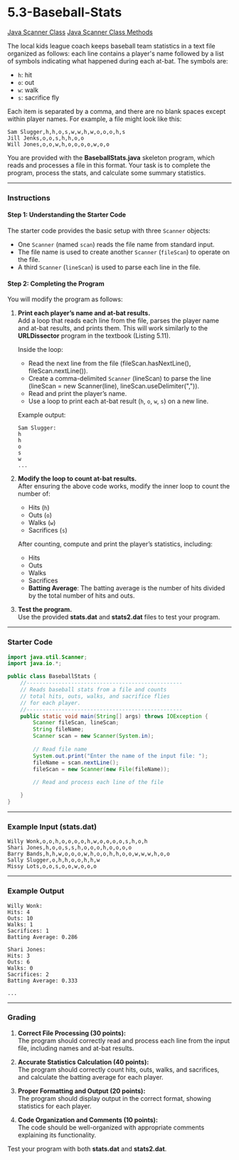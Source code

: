 # 5.3-Baseball-Stats
[Java Scanner Class](https://www.w3schools.com/java/java_user_input.asp)
[Java Scanner Class Methods](https://www.w3schools.com/java/java_ref_scanner.asp)

The local kids league coach keeps baseball team statistics in a text file organized as follows: each line contains a player's name followed by a list of symbols indicating what happened during each at-bat. The symbols are:
- `h`: hit
- `o`: out
- `w`: walk
- `s`: sacrifice fly

Each item is separated by a comma, and there are no blank spaces except within player names. For example, a file might look like this:

```
Sam Slugger,h,h,o,s,w,w,h,w,o,o,o,h,s
Jill Jenks,o,o,s,h,h,o,o
Will Jones,o,o,w,h,o,o,o,o,w,o,o
```

You are provided with the **BaseballStats.java** skeleton program, which reads and processes a file in this format. Your task is to complete the program, process the stats, and calculate some summary statistics.

---

### Instructions

#### Step 1: Understanding the Starter Code
The starter code provides the basic setup with three `Scanner` objects:
- One `Scanner` (named `scan`) reads the file name from standard input.
- The file name is used to create another `Scanner` (`fileScan`) to operate on the file.
- A third `Scanner` (`lineScan`) is used to parse each line in the file.

#### Step 2: Completing the Program
You will modify the program as follows:

1. **Print each player’s name and at-bat results.**  
   Add a loop that reads each line from the file, parses the player name and at-bat results, and prints them. This will work similarly to the **URLDissector** program in the textbook (Listing 5.11).  
   
   Inside the loop:
   - Read the next line from the file (fileScan.hasNextLine(), fileScan.nextLine()).
   - Create a comma-delimited `Scanner` (lineScan) to parse the line (lineScan = new Scanner(line), lineScan.useDelimiter(",")).
   - Read and print the player’s name.
   - Use a loop to print each at-bat result (`h`, `o`, `w`, `s`) on a new line.

   Example output:
   ```
   Sam Slugger:
   h
   h
   o
   s
   w
   ...
   ```

2. **Modify the loop to count at-bat results.**  
   After ensuring the above code works, modify the inner loop to count the number of:
   - Hits (`h`)
   - Outs (`o`)
   - Walks (`w`)
   - Sacrifices (`s`)

   After counting, compute and print the player’s statistics, including:
   - Hits
   - Outs
   - Walks
   - Sacrifices
   - **Batting Average**: The batting average is the number of hits divided by the total number of hits and outs.

3. **Test the program.**  
   Use the provided **stats.dat** and **stats2.dat** files to test your program.

---

### Starter Code

```java
import java.util.Scanner;
import java.io.*;

public class BaseballStats {
    //-------------------------------------------------
    // Reads baseball stats from a file and counts
    // total hits, outs, walks, and sacrifice flies
    // for each player.
    //-------------------------------------------------
    public static void main(String[] args) throws IOException {
        Scanner fileScan, lineScan;
        String fileName;
        Scanner scan = new Scanner(System.in);
        
        // Read file name
        System.out.print("Enter the name of the input file: ");
        fileName = scan.nextLine();
        fileScan = new Scanner(new File(fileName));
        
        // Read and process each line of the file

    }
}
```

---

### Example Input (stats.dat)

```
Willy Wonk,o,o,h,o,o,o,o,h,w,o,o,o,o,s,h,o,h
Shari Jones,h,o,o,s,s,h,o,o,o,h,o,o,o,o
Barry Bands,h,h,w,o,o,o,w,h,o,o,h,h,o,o,w,w,w,h,o,o
Sally Slugger,o,h,h,o,o,h,h,w
Missy Lots,o,o,s,o,o,w,o,o,o
```

---

### Example Output

```
Willy Wonk:
Hits: 4
Outs: 10
Walks: 1
Sacrifices: 1
Batting Average: 0.286

Shari Jones:
Hits: 3
Outs: 6
Walks: 0
Sacrifices: 2
Batting Average: 0.333

...
```

---

### Grading

1. **Correct File Processing (30 points):**  
   The program should correctly read and process each line from the input file, including names and at-bat results.

2. **Accurate Statistics Calculation (40 points):**  
   The program should correctly count hits, outs, walks, and sacrifices, and calculate the batting average for each player.

3. **Proper Formatting and Output (20 points):**  
   The program should display output in the correct format, showing statistics for each player.

4. **Code Organization and Comments (10 points):**  
   The code should be well-organized with appropriate comments explaining its functionality.



Test your program with both **stats.dat** and **stats2.dat**.